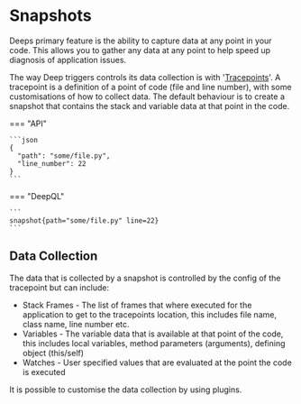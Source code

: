 # Snapshots

Deeps primary feature is the ability to capture data at any point in your code. This allows you to gather any data at
any point to help speed up diagnosis of application issues.

The way Deep triggers controls its data collection is with '[Tracepoints](./tracepoints.md)'. A tracepoint is a
definition of a point of code (file and line number), with some customisations of how to collect data. The default
behaviour is to create a snapshot that contains the stack and variable data at that point in the code.

=== "API"
    
    ```json
    {
      "path": "some/file.py",
      "line_number": 22
    }
    ```

=== "DeepQL"

    ```
    snapshot{path="some/file.py" line=22}
    ```

## Data Collection

The data that is collected by a snapshot is controlled by the config of the tracepoint but can include:

 - Stack Frames - The list of frames that where executed for the application to get to the tracepoints location, this includes file name, class name, line number etc.
 - Variables - The variable data that is available at that point of the code, this includes local variables, method parameters (arguments), defining object (this/self)
 - Watches - User specified values that are evaluated at the point the code is executed

It is possible to customise the data collection by using plugins.

